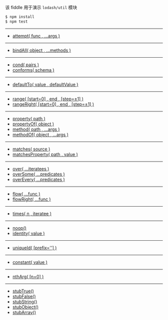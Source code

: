 该 fiddle 用于演示 `lodash/util` 模块

```sh
$ npm install
$ npm test
```

---

- [attempt( func , ...args )](https://lodash.com/docs#attempt)

---

- [bindAll( object , ...methods )](https://lodash.com/docs#bindAll)

---

- [cond( pairs )](https://lodash.com/docs#cond)
- [conforms( schema )](https://lodash.com/docs#conforms)

---

- [defaultTo( value , defaultValue )](https://lodash.com/docs#defaultTo)

---

- [range( [start=0] , end , [step=±1] )](https://lodash.com/docs#range)
- [rangeRight( [start=0] , end , [step=±1] )](https://lodash.com/docs#rangeRight)

---

- [property( path )](https://lodash.com/docs#property)
- [propertyOf( object )](https://lodash.com/docs#propertyOf)
- [method( path , ...args )](https://lodash.com/docs#method)
- [methodOf( object , ...args )](https://lodash.com/docs#methodOf)

---

- [matches( source )](https://lodash.com/docs#matches)
- [matchesProperty( path , value )](https://lodash.com/docs#matchesProperty)

---

- [over( ...iteratees )](https://lodash.com/docs#over)
- [overSome( ...predicates )](https://lodash.com/docs#overSome)
- [overEvery( ...predicates )](https://lodash.com/docs#overEvery)

---

- [flow( ...func )](https://lodash.com/docs#flow)
- [flowRight( ...func )](https://lodash.com/docs#flowRight)

---

- [times( n , iteratee )](https://lodash.com/docs#times)

---

- [noop()](https://lodash.com/docs#noop)
- [identity( value )](https://lodash.com/docs#identity)

---

- [uniqueId( [prefix=''] )](https://lodash.com/docs#uniqueId)

---

- [constant( value )](https://lodash.com/docs#constant)

---

- [nthArg( [n=0] )](https://lodash.com/docs#nthArg)

---

- [stubTrue()](https://lodash.com/docs#stubTrue)
- [stubFalse()](https://lodash.com/docs#stubFalse)
- [stubString()](https://lodash.com/docs#stubString)
- [stubObject()](https://lodash.com/docs#stubObject)
- [stubArray()](https://lodash.com/docs#stubArray)
